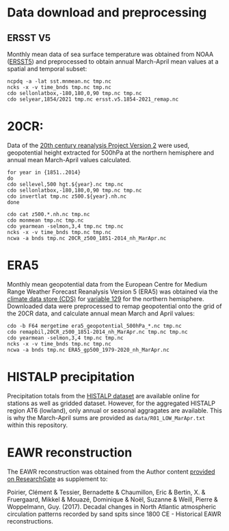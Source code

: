 # Data download and preprocessing

## ERSST V5

Monthly mean data of sea surface temperature was obtained from NOAA ([ERSST5](https://psl.noaa.gov/data/gridded/data.noaa.ersst.v5.html)) and 
preprocessed to obtain annual March-April mean values at a spatial and 
temporal subset:

```
ncpdq -a -lat sst.mnmean.nc tmp.nc
ncks -x -v time_bnds tmp.nc tmp.nc
cdo sellonlatbox,-180,180,0,90 tmp.nc tmp.nc
cdo selyear,1854/2021 tmp.nc ersst.v5.1854-2021_remap.nc

```

# 20CR:

Data of the [20th century reanalysis Project Version 2](https://psl.noaa.gov/data/20thC_Rean/) were used,
geopotential height extracted for 500hPa at the northern hemisphere and annual mean March-April values calculated.

```
for year in {1851..2014}
do
cdo sellevel,500 hgt.${year}.nc tmp.nc
cdo sellonlatbox,-180,180,0,90 tmp.nc tmp.nc
cdo invertlat tmp.nc z500.${year}.nh.nc
done

cdo cat z500.*.nh.nc tmp.nc                  
cdo monmean tmp.nc tmp.nc
cdo yearmean -selmon,3,4 tmp.nc tmp.nc
ncks -x -v time_bnds tmp.nc tmp.nc
ncwa -a bnds tmp.nc 20CR_z500_1851-2014_nh_MarApr.nc

```

# ERA5

Monthly mean geopotential data from the European Centre for Medium Range Weather Forecast Reanalysis Version 5 (ERA5) was obtained via the [climate data store (CDS)](https://cds.climate.copernicus.eu/cdsapp#!/dataset/reanalysis-era5-pressure-levels-monthly-means?tab=overview) for [variable 129](https://apps.ecmwf.int/codes/grib/param-db?id=129) for the northern hemisphere.
Downloaded data were preprocessed to remap geopotential onto the grid of the 20CR data, and calculate annual mean March and April values:

```
cdo -b F64 mergetime era5_geopotential_500hPa_*.nc tmp.nc
cdo remapbil,20CR_z500_1851-2014_nh_MarApr.nc tmp.nc tmp.nc
cdo yearmean -selmon,3,4 tmp.nc tmp.nc
ncks -x -v time_bnds tmp.nc tmp.nc
ncwa -a bnds tmp.nc ERA5_gp500_1979-2020_nh_MarApr.nc
```

# HISTALP precipitation

Precipitation totals from the [HISTALP dataset](https://www.zamg.ac.at/histalp/) are 
available online for stations as well as gridded dataset. However, for the aggregated 
HISTALP region AT6 (lowland), only annual or seasonal aggragates are available.
This is why the March-April sums are provided as `data/R01_LOW_MarApr.txt` within this 
repository.

# EAWR reconstruction

The EAWR reconstruction was obtained from the Author content [provided on ResearchGate](https://www.researchgate.net/publication/312040329_Decadal_changes_in_North_Atlantic_atmospheric_circulation_patterns_recorded_by_sand_spits_since_1800_CE_-_Historical_EAWR_reconstructions/link/586bccc808ae329d62121413/download) as supplement to:


Poirier, Clément & Tessier, Bernadette & Chaumillon, Eric & Bertin, X. & Fruergaard, Mikkel & Mouazé, Dominique & Noël, Suzanne & Weill, Pierre & Woppelmann, Guy. (2017). Decadal changes in North Atlantic atmospheric circulation patterns recorded by sand spits since 1800 CE - Historical EAWR reconstructions. 

